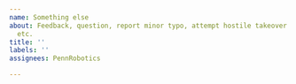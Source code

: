 ```yaml
---
name: Something else
about: Feedback, question, report minor typo, attempt hostile takeover of this project,
  etc.
title: ''
labels: ''
assignees: PennRobotics

---
```



